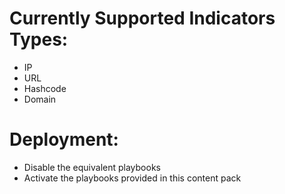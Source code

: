 # Currently Supported Indicators Types:

- IP
- URL
- Hashcode
- Domain

# Deployment:

- Disable the equivalent playbooks
- Activate the playbooks provided in this content pack
